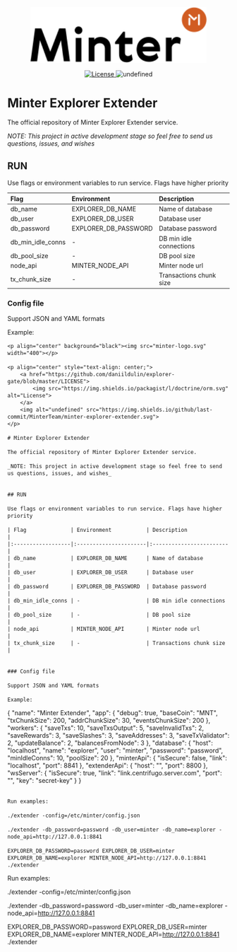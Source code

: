 <p align="center" background="black"><img src="minter-logo.svg" width="400"></p>

<p align="center" style="text-align: center;">
    <a href="https://github.com/daniildulin/explorer-gate/blob/master/LICENSE">
        <img src="https://img.shields.io/packagist/l/doctrine/orm.svg" alt="License">
    </a>
    <img alt="undefined" src="https://img.shields.io/github/last-commit/MinterTeam/minter-explorer-extender.svg">
</p>

# Minter Explorer Extender

The official repository of Minter Explorer Extender service.

_NOTE: This project in active development stage so feel free to send us questions, issues, and wishes_


## RUN

Use flags or environment variables to run service. Flags have higher priority

| Flag              | Environment           | Description             |
|:------------------|:----------------------|:------------------------|
| db_name           | EXPLORER_DB_NAME      | Name of database        |
| db_user           | EXPLORER_DB_USER      | Database user           |
| db_password       | EXPLORER_DB_PASSWORD  | Database password       |
| db_min_idle_conns | -                     | DB min idle connections |
| db_pool_size      | -                     | DB pool size            |
| node_api          | MINTER_NODE_API       | Minter node url         |
| tx_chunk_size     | -                     | Transactions chunk size |


### Config file

Support JSON and YAML formats 

Example:

```
<p align="center" background="black"><img src="minter-logo.svg" width="400"></p>

<p align="center" style="text-align: center;">
    <a href="https://github.com/daniildulin/explorer-gate/blob/master/LICENSE">
        <img src="https://img.shields.io/packagist/l/doctrine/orm.svg" alt="License">
    </a>
    <img alt="undefined" src="https://img.shields.io/github/last-commit/MinterTeam/minter-explorer-extender.svg">
</p>

# Minter Explorer Extender

The official repository of Minter Explorer Extender service.

_NOTE: This project in active development stage so feel free to send us questions, issues, and wishes_


## RUN

Use flags or environment variables to run service. Flags have higher priority

| Flag              | Environment           | Description             |
|:------------------|:----------------------|:------------------------|
| db_name           | EXPLORER_DB_NAME      | Name of database        |
| db_user           | EXPLORER_DB_USER      | Database user           |
| db_password       | EXPLORER_DB_PASSWORD  | Database password       |
| db_min_idle_conns | -                     | DB min idle connections |
| db_pool_size      | -                     | DB pool size            |
| node_api          | MINTER_NODE_API       | Minter node url         |
| tx_chunk_size     | -                     | Transactions chunk size |


### Config file

Support JSON and YAML formats 

Example:

```
{
  "name": "Minter Extender",
  "app": {
    "debug": true,
    "baseCoin": "MNT",
    "txChunkSize": 200,
    "addrChunkSize": 30,
    "eventsChunkSize": 200
  },
  "workers": {
    "saveTxs": 10,
    "saveTxsOutput": 5,
    "saveInvalidTxs": 2,
    "saveRewards": 3,
    "saveSlashes": 3,
    "saveAddresses": 3,
    "saveTxValidator": 2,
    "updateBalance": 2,
    "balancesFromNode": 3
  },
  "database": {
    "host": "localhost",
    "name": "explorer",
    "user": "minter",
    "password": "password",
    "minIdleConns": 10,
    "poolSize": 20
  },
  "minterApi": {
    "isSecure": false,
    "link": "localhost",
    "port": 8841
  },
  "extenderApi": {
    "host": "",
    "port": 8800
  },
  "wsServer": {
    "isSecure": true,
    "link": "link.centrifugo.server.com",
    "port": "",
    "key": "secret-key"
  }
}
```

Run examples:

./extender -config=/etc/minter/config.json

./extender -db_password=password -db_user=minter -db_name=explorer -node_api=http://127.0.0.1:8841

EXPLORER_DB_PASSWORD=password EXPLORER_DB_USER=minter EXPLORER_DB_NAME=explorer MINTER_NODE_API=http://127.0.0.1:8841 ./extender

```

Run examples:

./extender -config=/etc/minter/config.json

./extender -db_password=password -db_user=minter -db_name=explorer -node_api=http://127.0.0.1:8841

EXPLORER_DB_PASSWORD=password EXPLORER_DB_USER=minter EXPLORER_DB_NAME=explorer MINTER_NODE_API=http://127.0.0.1:8841 ./extender
